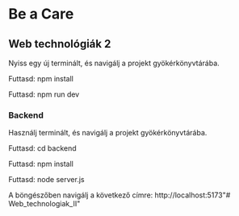 # Be a Care

## Web technológiák 2


Nyiss egy új terminált, és navigálj a projekt gyökérkönyvtárába.

Futtasd: npm install

Futtasd: npm run dev


### Backend

Használj terminált, és navigálj a projekt gyökérkönyvtárába.

Futtasd: cd backend

Futtasd: npm install

Futtasd: node server.js


A böngészőben navigálj a következő címre: http://localhost:5173"# Web_technologiak_II" 
